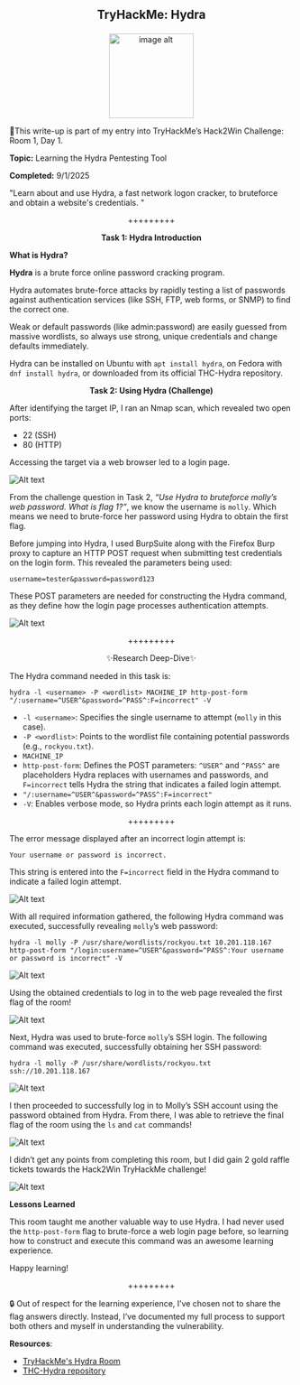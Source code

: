 **<p align="center">TryHackMe: Hydra</p>**
---

<p align="center">
<img
src="x" alt="image alt" width="150" />
</p>

📍This write-up is part of my entry into TryHackMe’s Hack2Win Challenge: Room 1, Day 1.

**Topic:** Learning the Hydra Pentesting Tool

**Completed:** 9/1/2025

"Learn about and use Hydra, a fast network logon cracker, to bruteforce and obtain a website's credentials. "

<p align="center">+++++++++</p>

**<p align="center">Task 1: Hydra Introduction</p>**

**What is Hydra?**

**Hydra** is a brute force online password cracking program.

Hydra automates brute-force attacks by rapidly testing a list of passwords against authentication services (like SSH, FTP, web forms, or SNMP) to find the correct one.

Weak or default passwords (like admin:password) are easily guessed from massive wordlists, so always use strong, unique credentials and change defaults immediately.

Hydra can be installed on Ubuntu with `apt install hydra`, on Fedora with `dnf install hydra`, or downloaded from its official THC-Hydra repository.


**<p align="center">Task 2: Using Hydra (Challenge)</p>**

After identifying the target IP, I ran an Nmap scan, which revealed two open ports:
- 22 (SSH)
- 80 (HTTP)

Accessing the target via a web browser led to a login page.

![Alt text](https://github.com/chaiexe/TryHackMe-Write-ups/blob/main/Hydra/Images/Screenshot%201.png)

From the challenge question in Task 2, *“Use Hydra to bruteforce molly’s web password. What is flag 1?”*, we know the username is `molly`. Which means we need to brute-force her password using Hydra to obtain the first flag.

Before jumping into Hydra, I used BurpSuite along with the Firefox Burp proxy to capture an HTTP POST request when submitting test credentials on the login form. This revealed the parameters being used:
```
username=tester&password=password123
```
These POST parameters are needed for constructing the Hydra command, as they define how the login page processes authentication attempts.

![Alt text](https://github.com/chaiexe/TryHackMe-Write-ups/blob/main/Hydra/Images/Screenshot%202.png)

<p align="center">+++++++++</p>

<p align="center">✨Research Deep-Dive✨</p>

The Hydra command needed in this task is:
```
hydra -l <username> -P <wordlist> MACHINE_IP http-post-form "/:username=^USER^&password=^PASS^:F=incorrect" -V
```
- `-l <username>`: Specifies the single username to attempt (`molly` in this case).
- `-P <wordlist>`: Points to the wordlist file containing potential passwords (e.g., `rockyou.txt`).
- `MACHINE_IP`
- `http-post-form`: Defines the POST parameters: `^USER^` and `^PASS^` are placeholders Hydra replaces with usernames and passwords, and `F=incorrect` tells Hydra the string that indicates a failed login attempt.
- `"/:username=^USER^&password=^PASS^:F=incorrect"`
- `-V`: Enables verbose mode, so Hydra prints each login attempt as it runs.

<p align="center">+++++++++</p>

The error message displayed after an incorrect login attempt is:
```
Your username or password is incorrect.
```

This string is entered into the `F=incorrect` field in the Hydra command to indicate a failed login attempt.

![Alt text](https://github.com/chaiexe/TryHackMe-Write-ups/blob/main/Hydra/Images/Screenshot%203.png)

With all required information gathered, the following Hydra command was executed, successfully revealing `molly`’s web password:
```
hydra -l molly -P /usr/share/wordlists/rockyou.txt 10.201.118.167 http-post-form "/login:username=^USER^&password=^PASS^:Your username or password is incorrect" -V
```

![Alt text](https://github.com/chaiexe/TryHackMe-Write-ups/blob/main/Hydra/Images/Screenshot%204.png)

Using the obtained credentials to log in to the web page revealed the first flag of the room!

![Alt text](https://github.com/chaiexe/TryHackMe-Write-ups/blob/main/Hydra/Images/Screenshot%205.png)

Next, Hydra was used to brute-force `molly`’s SSH login. The following command was executed, successfully obtaining her SSH password:
```
hydra -l molly -P /usr/share/wordlists/rockyou.txt ssh://10.201.118.167
```

![Alt text](https://github.com/chaiexe/TryHackMe-Write-ups/blob/main/Hydra/Images/Screenshot%206.png)

I then proceeded to successfully log in to Molly’s SSH account using the password obtained from Hydra. From there, I was able to retrieve the final flag of the room using the `ls` and `cat` commands!

![Alt text](https://github.com/chaiexe/TryHackMe-Write-ups/blob/main/Hydra/Images/Screenshot%207.png)

I didn’t get any points from completing this room, but I did gain 2 gold raffle tickets towards the Hack2Win TryHackMe challenge! 

![Alt text](https://github.com/chaiexe/TryHackMe-Write-ups/blob/main/Hydra/Images/Screenshot%208.png)

**Lessons Learned**

This room taught me another valuable way to use Hydra. I had never used the `http-post-form` flag to brute-force a web login page before, so learning how to construct and execute this command was an awesome learning experience.

Happy learning!

<p align="center">+++++++++</p>

🔒 Out of respect for the learning experience, I’ve chosen not to share the flag answers directly. Instead, I’ve documented my full process to support both others and myself in understanding the vulnerability.

**Resources**:
- [TryHackMe's Hydra Room](https://tryhackme.com/room/hydra?ref=blog.tryhackme.com)
- [THC-Hydra repository](https://github.com/vanhauser-thc/thc-hydra)
